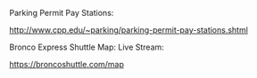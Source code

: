 Parking Permit Pay Stations:

http://www.cpp.edu/~parking/parking-permit-pay-stations.shtml

Bronco Express Shuttle Map: Live Stream:

https://broncoshuttle.com/map
